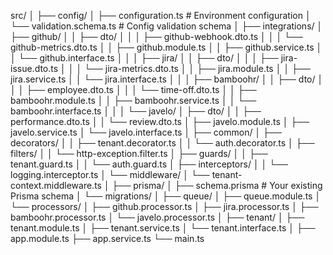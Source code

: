 src/
│
├── config/
│   ├── configuration.ts             # Environment configuration
│   └── validation.schema.ts         # Config validation schema
│
├── integrations/
│   ├── github/
│   │   ├── dto/
│   │   │   ├── github-webhook.dto.ts
│   │   │   └── github-metrics.dto.ts
│   │   ├── github.module.ts
│   │   ├── github.service.ts
│   │   └── github.interface.ts
│   │
│   ├── jira/
│   │   ├── dto/
│   │   │   ├── jira-issue.dto.ts
│   │   │   └── jira-metrics.dto.ts
│   │   ├── jira.module.ts
│   │   ├── jira.service.ts
│   │   └── jira.interface.ts
│   │
│   ├── bamboohr/
│   │   ├── dto/
│   │   │   ├── employee.dto.ts
│   │   │   └── time-off.dto.ts
│   │   ├── bamboohr.module.ts
│   │   ├── bamboohr.service.ts
│   │   └── bamboohr.interface.ts
│   │
│   └── javelo/
│       ├── dto/
│       │   ├── performance.dto.ts
│       │   └── review.dto.ts
│       ├── javelo.module.ts
│       ├── javelo.service.ts
│       └── javelo.interface.ts
│
├── common/
│   ├── decorators/
│   │   ├── tenant.decorator.ts
│   │   └── auth.decorator.ts
│   ├── filters/
│   │   └── http-exception.filter.ts
│   ├── guards/
│   │   ├── tenant.guard.ts
│   │   └── auth.guard.ts
│   ├── interceptors/
│   │   └── logging.interceptor.ts
│   └── middleware/
│       └── tenant-context.middleware.ts
│
├── prisma/
│   ├── schema.prisma               # Your existing Prisma schema
│   └── migrations/
│
├── queue/
│   ├── queue.module.ts
│   └── processors/
│       ├── github.processor.ts
│       ├── jira.processor.ts
│       ├── bamboohr.processor.ts
│       └── javelo.processor.ts
│
├── tenant/
│   ├── tenant.module.ts
│   ├── tenant.service.ts
│   └── tenant.interface.ts
│
├── app.module.ts
├── app.service.ts
└── main.ts
